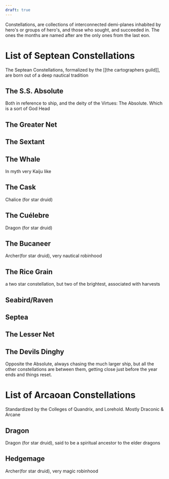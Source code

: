 ```yaml
---
draft: true
---
```

Constellations, are collections of interconnected demi-planes inhabited by hero's or groups of hero's, and those who sought, and succeeded in. The ones the months are named after are the only ones from the last eon.
# List of Septean Constellations
The Septean Constellations, formalized by the [[the cartographers guild]], are born out of a deep nautical tradition

## The S.S. Absolute
Both in reference to ship, and the deity of the Virtues: The Absolute. Which is a sort of God Head
## The Greater Net 
## The Sextant
## The Whale 
In myth very Kaiju like
## The Cask
Chalice (for star druid)
## The Cuélebre
Dragon (for star druid)
## The Bucaneer
Archer(for star druid), very nautical robinhood
## The Rice Grain
a two star constellation, but two of the brightest, associated with harvests
## Seabird/Raven
## Septea
## The Lesser Net
## The Devils Dinghy 
 Opposite the Absolute, always chasing the much larger ship, but all the other constellations are between them, getting close just before the year ends and things reset.

# List of Arcaoan Constellations
Standardized by the Colleges of Quandrix, and Lorehold. Mostly Draconic & Arcane
## Dragon
Dragon (for star druid), said to be a spiritual ancestor to the elder dragons
##
## Hedgemage
Archer(for star druid), very magic robinhood
##
##
##
##
##
##
##
##
##